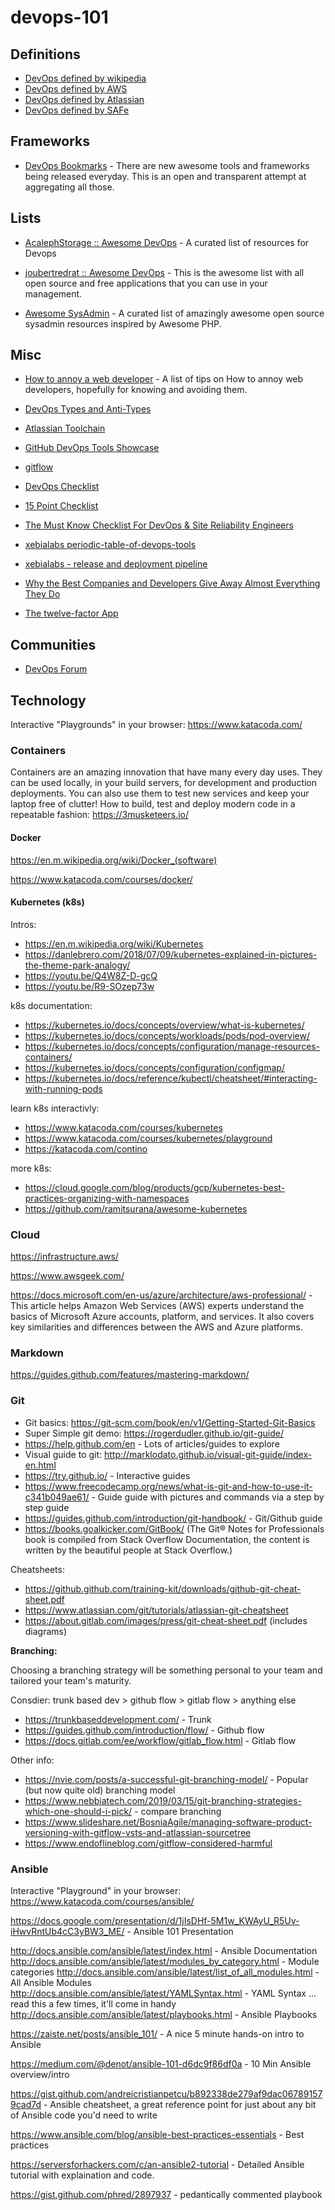# devops-101

## Definitions
- [DevOps defined by wikipedia](https://en.wikipedia.org/wiki/DevOps)
- [DevOps defined by AWS](https://aws.amazon.com/devops/what-is-devops/)
- [DevOps defined by Atlassian](https://www.atlassian.com/devops)
- [DevOps defined by SAFe](http://www.scaledagileframework.com/devops/)

## Frameworks

- [DevOps Bookmarks](http://www.devopsbookmarks.com/) - There are new awesome tools and frameworks being released everyday. This is an open and transparent attempt at aggregating all those.

## Lists

- [AcalephStorage :: Awesome DevOps](https://github.com/AcalephStorage/awesome-devops) - A curated list of resources for Devops

- [joubertredrat :: Awesome DevOps](https://github.com/joubertredrat/awesome-devops) - This is the awesome list with all open source and free applications that you can use in your management.

- [Awesome SysAdmin](https://github.com/kahun/awesome-sysadmin) - A curated list of amazingly awesome open source sysadmin resources inspired by Awesome PHP.

## Misc
- [How to annoy a web developer](https://github.com/omidfi/how-to-annoy-a-web-developer/blob/master/README.md) - A list of tips on How to annoy web developers, hopefully for knowing and avoiding them.

- [DevOps Types and Anti-Types](http://web.devopstopologies.com/)

- [Atlassian Toolchain](https://www.atlassian.com/blog/devops/how-to-choose-devops-tools)

- [GitHub DevOps Tools Showcase](https://github.com/showcases/devops-tools)

- [gitflow](http://nvie.com/posts/a-successful-git-branching-model/)

- [DevOps Checklist](http://devopschecklist.com/)

- [15 Point Checklist](https://medium.com/devopslinks/the-15-point-devops-check-list-8cd2afb4a448)

- [The Must Know Checklist For DevOps & Site Reliability Engineers
](https://hackernoon.com/the-must-know-checklist-for-devops-system-reliability-engineers-f74c1cbf259d)

- [xebialabs periodic-table-of-devops-tools](https://xebialabs.com/periodic-table-of-devops-tools/)

- [xebialabs - release and deployment pipeline](https://xebialabs.com/solutions/devops/)

- [Why the Best Companies and Developers Give Away Almost Everything They Do
](http://blog.ycombinator.com/why-the-best-give-away/)

- [The twelve-factor App](https://12factor.net/)

## Communities

- [DevOps Forum](https://devops-forum.slack.com)


## Technology

Interactive "Playgrounds" in your browser: https://www.katacoda.com/


### Containers

Containers are an amazing innovation that have many every day uses. They can be used locally, in your build servers, for development and production deployments. You can also use them to test new services and keep your laptop free of clutter!
How to build, test and deploy modern code in a repeatable fashion: https://3musketeers.io/

#### Docker

https://en.m.wikipedia.org/wiki/Docker_(software)

https://www.katacoda.com/courses/docker/

#### Kubernetes (k8s)

Intros:

- https://en.m.wikipedia.org/wiki/Kubernetes
- https://danlebrero.com/2018/07/09/kubernetes-explained-in-pictures-the-theme-park-analogy/
- https://youtu.be/Q4W8Z-D-gcQ
- https://youtu.be/R9-SOzep73w

k8s documentation:

- https://kubernetes.io/docs/concepts/overview/what-is-kubernetes/
- https://kubernetes.io/docs/concepts/workloads/pods/pod-overview/
- https://kubernetes.io/docs/concepts/configuration/manage-resources-containers/
- https://kubernetes.io/docs/concepts/configuration/configmap/
- https://kubernetes.io/docs/reference/kubectl/cheatsheet/#interacting-with-running-pods


learn k8s interactivly:

- https://www.katacoda.com/courses/kubernetes
- https://www.katacoda.com/courses/kubernetes/playground
- https://katacoda.com/contino

more k8s:

- https://cloud.google.com/blog/products/gcp/kubernetes-best-practices-organizing-with-namespaces
- https://github.com/ramitsurana/awesome-kubernetes

### Cloud

https://infrastructure.aws/

https://www.awsgeek.com/

https://docs.microsoft.com/en-us/azure/architecture/aws-professional/ - This article helps Amazon Web Services (AWS) experts understand the basics of Microsoft Azure accounts, platform, and services. It also covers key similarities and differences between the AWS and Azure platforms.

### Markdown

https://guides.github.com/features/mastering-markdown/

### Git

- Git basics: https://git-scm.com/book/en/v1/Getting-Started-Git-Basics
- Super Simple git demo: https://rogerdudler.github.io/git-guide/
- https://help.github.com/en - Lots of articles/guides to explore
- Visual guide to git: http://marklodato.github.io/visual-git-guide/index-en.html
- https://try.github.io/ - Interactive guides
- https://www.freecodecamp.org/news/what-is-git-and-how-to-use-it-c341b049ae61/ - Guide guide with pictures and commands via a step by step guide
- https://guides.github.com/introduction/git-handbook/ - Git/Github guide
- https://books.goalkicker.com/GitBook/ (The Git® Notes for Professionals book is compiled from Stack Overflow Documentation, the content is written by the beautiful people at Stack Overflow.)

Cheatsheets:

- https://github.github.com/training-kit/downloads/github-git-cheat-sheet.pdf
- https://www.atlassian.com/git/tutorials/atlassian-git-cheatsheet
- https://about.gitlab.com/images/press/git-cheat-sheet.pdf (includes diagrams)

**Branching:**

Choosing a branching strategy will be something personal to your team and tailored your team's maturity.

Consdier: trunk based dev > github flow > gitlab flow > anything else

- https://trunkbaseddevelopment.com/ - Trunk
- https://guides.github.com/introduction/flow/ - Github flow
- https://docs.gitlab.com/ee/workflow/gitlab_flow.html - Gitlab flow

Other info: 

- https://nvie.com/posts/a-successful-git-branching-model/ - Popular (but now quite old) branching model
- https://www.nebbiatech.com/2019/03/15/git-branching-strategies-which-one-should-i-pick/ - compare branching
- https://www.slideshare.net/BosniaAgile/managing-software-product-versioning-with-gitflow-vsts-and-atlassian-sourcetree
- https://www.endoflineblog.com/gitflow-considered-harmful

### Ansible

Interactive "Playground" in your browser: https://www.katacoda.com/courses/ansible/

https://docs.google.com/presentation/d/1jIsDHf-5M1w_KWAyU_R5Uv-iHwvRntUb4cC3yBW3_ME/ - Ansible 101 Presentation

http://docs.ansible.com/ansible/latest/index.html - Ansible Documentation
http://docs.ansible.com/ansible/latest/modules_by_category.html - Module categories
http://docs.ansible.com/ansible/latest/list_of_all_modules.html - All Ansible Modules
http://docs.ansible.com/ansible/latest/YAMLSyntax.html - YAML Syntax ... read this a few times, it'll come in handy
http://docs.ansible.com/ansible/latest/playbooks.html - Ansible Playbooks

https://zaiste.net/posts/ansible_101/ - A nice 5 minute hands-on intro to Ansible

https://medium.com/@denot/ansible-101-d6dc9f86df0a - 10 Min Ansible overview/intro

https://gist.github.com/andreicristianpetcu/b892338de279af9dac067891579cad7d - Ansible cheatsheet, a great reference point for just about any bit of Ansible code you'd need to write

https://www.ansible.com/blog/ansible-best-practices-essentials - Best practices

https://serversforhackers.com/c/an-ansible2-tutorial - Detailed Ansible tutorial with explaination and code.

https://gist.github.com/phred/2897937 - pedantically commented playbook

